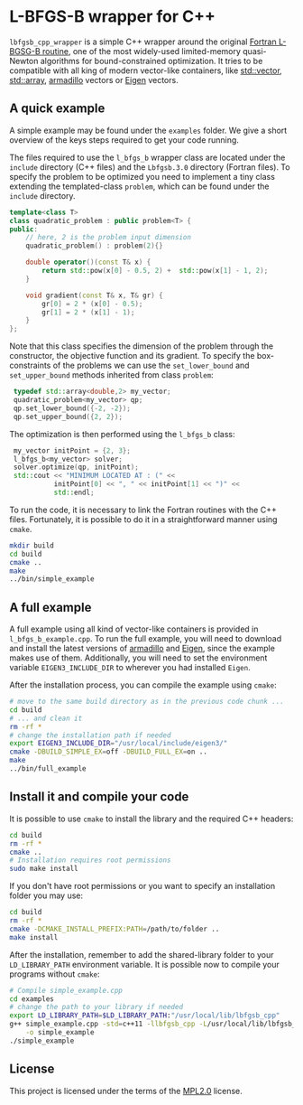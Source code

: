 # L-BFGS-B wrapper for C++
`lbfgsb_cpp_wrapper` is a simple C++ wrapper around the original [Fortran
L-BGSG-B routine](http://users.iems.northwestern.edu/~nocedal/lbfgsb.html), one
of the most widely-used limited-memory quasi-Newton algorithms for
bound-constrained optimization. It tries to be compatible with all king of modern vector-like containers, like [std::vector](http://en.cppreference.com/w/cpp/container/vector), [std::array](http://en.cppreference.com/w/cpp/container/array), [armadillo](http://arma.sourceforge.net/docs.html) vectors or 
[Eigen](http://eigen.tuxfamily.org/index.php?title=Main_Page) vectors.

## A quick example
A simple example may be found under the `examples` folder. We give a short overview of the keys steps required to get your code running.

The files required to use the `l_bfgs_b` wrapper class are located under the `include` directory (C++ files) and the `Lbfgsb.3.0` directory (Fortran files). To specify the problem to be optimized you need to implement a tiny class extending the templated-class `problem`, which can be found under the `include` directory.

```c++
template<class T>
class quadratic_problem : public problem<T> {
public:
    // here, 2 is the problem input dimension
    quadratic_problem() : problem(2){}

    double operator()(const T& x) {
        return std::pow(x[0] - 0.5, 2) +  std::pow(x[1] - 1, 2);
    }

    void gradient(const T& x, T& gr) {
        gr[0] = 2 * (x[0] - 0.5);
        gr[1] = 2 * (x[1] - 1);
    }
};
```

Note that this class specifies the dimension of the problem through the constructor, 
the objective function and its gradient. To specify the box-constraints of the problems we can use the `set_lower_bound` and `set_upper_bound` methods inherited from class `problem`:

```c++
 typedef std::array<double,2> my_vector;
 quadratic_problem<my_vector> qp;
 qp.set_lower_bound({-2, -2});
 qp.set_upper_bound({2, 2});
```

The optimization is then performed using the `l_bfgs_b` class:

```c++
 my_vector initPoint = {2, 3};
 l_bfgs_b<my_vector> solver;
 solver.optimize(qp, initPoint);
 std::cout << "MINIMUM LOCATED AT : (" << 
           initPoint[0] << ", " << initPoint[1] << ")" << 
           std::endl;

```

To run the code, it is necessary to link the Fortran routines with the C++ files. Fortunately, it is possible to do it in a straightforward manner using `cmake`.

```bash
mkdir build
cd build
cmake ..
make 
../bin/simple_example
```



## A full example

A full example using all kind of vector-like containers is provided in `l_bfgs_b_example.cpp`. To run the full example, you will need to download and install the latest versions of [armadillo](http://arma.sourceforge.net/docs.html) and [Eigen](http://eigen.tuxfamily.org/index.php?title=Main_Page), since the example makes use of them. Additionally, you will need to set the environment variable `EIGEN3_INCLUDE_DIR` to wherever you had installed `Eigen`. 

After the installation process, you can compile the example using `cmake`:

```bash
# move to the same build directory as in the previous code chunk ...
cd build
# ... and clean it
rm -rf *
# change the installation path if needed
export EIGEN3_INCLUDE_DIR="/usr/local/include/eigen3/"
cmake -DBUILD_SIMPLE_EX=off -DBUILD_FULL_EX=on ..
make
../bin/full_example 
```

## Install it and compile your code

It is possible to use `cmake` to install the library and the required C++ headers:

```bash
cd build
rm -rf *
cmake ..
# Installation requires root permissions
sudo make install
```

If you don't have root permissions or you want to specify an installation folder you
may use:

```bash
cd build
rm -rf *
cmake -DCMAKE_INSTALL_PREFIX:PATH=/path/to/folder ..
make install
```

After the installation, remember to add the shared-library folder to your `LD_LIBRARY_PATH` environment variable. It is possible now to compile your programs without `cmake`:

```bash
# Compile simple_example.cpp
cd examples
# change the path to your library if needed
export LD_LIBRARY_PATH=$LD_LIBRARY_PATH:"/usr/local/lib/lbfgsb_cpp"
g++ simple_example.cpp -std=c++11 -llbfgsb_cpp -L/usr/local/lib/lbfgsb_cpp/ \
    -o simple_example
./simple_example
```

## License
This project is licensed under the terms of the [MPL2.0](https://www.mozilla.org/en-US/MPL/2.0/) license.